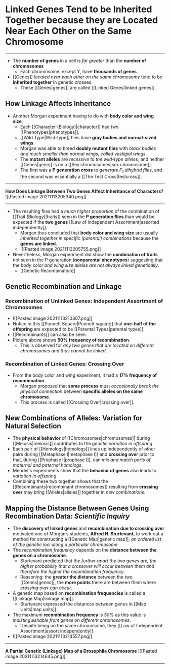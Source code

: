 # Linked Genes Tend to be Inherited Together because they are Located Near Each Other on the Same Chromosome
---
- The **number of genes** in a cell is *far greater* than the **number of chromosomes**
	- Each chromosome, except Y, have **thousands of genes**.
- [[Genes]] *located near each other on the same chromosome* tend to be **inherited together** in genetic crosses.
	- These [[Genes|genes]] are called [[Linked Genes|linked genes]].
## How Linkage Affects Inheritance
- Another Morgan experiment having to do with **body color and wing size**.
	- Each [[Character (Biology)|character]] had two [[Phenotypes|phenotypes]].
	- [[Wild Type|Wild-type]] flies have **gray bodies and normal-sized wings**.
	- Morgan was able to breed **doubly mutant flies** with *black bodies and much smaller than normal wings, called vestigial wings*.
	- The **mutant alleles** are *recessive to the wild-type alleles*, and neither [[Genes|gene]] is on a [[Sex chromosomes|sex chromosome]].
	- The first was a **P generation cross** to *generate $F_1$ dihybrid flies*, and the second was essentially a [[The Test Cross|testcross]].

---
**How Does Linkage Between Two Genes Affect Inheritance of Characters?**
![[Pasted image 20211113205340.png]]

---
- The resulting flies had a *much higher proportion* of the combination of [[Trait (Biology)|traits]] seen in the **P generation flies** than would be expected if the **two genes** [[Law of Independent Assortment|assorted independently]].
	- Morgan thus concluded that **body color and wing size** are usually *inherited together in specific (parental) combinations* because the **genes are linked**.
	- ![[Pasted image 20211113205755.png]]
- Nevertheless, Morgan experiment did show the **combination of traits** not seen in the P generation (**nonparental phenotypes**) suggesting that the *body color and wing size alleles are not always linked genetically*.
	- [[Genetic Recombination]]
## Genetic Recombination and Linkage
### Recombination of Unlinked Genes: Independent Assortment of Chromosomes
- ![[Pasted image 20211113210307.png]]
- Notice in this [[Punnett Square|Punnett square]] that **one-half of the offspring** are expected to be [[Parental Types|parental types]].
- [[Recombinants]] can also be seen.
- Picture above shows **50% frequency of recombination**.
	- This is observed for *any two genes that are located on different chromosomes and thus cannot be linked*.
### Recombination of Linked Genes: Crossing Over
- From the body color and wing experiment, it had a **17% frequency of recombination**.
	- Morgan proposed that **some process** must *occasionally break the physical connection* between **specific alleles on the same chromosome**.
	- This process is called [[Crossing Over|crossing over]].
## New Combinations of Alleles: Variation for Natural Selection
- The **physical behavior** of [[Chromosomes|chromosomes]] during [[Meiosis|meiosis]] contributes to the *genetic variation in offspring*. 
- Each pair of [[Homologs|homologs]] lines up independently of other pairs during [[Metaphase I|metaphase I]] and **crossing over** prior to that, during [[Prophase I|prophase I]], can *mix and match parts of maternal and paternal homologs*.
- Mendel's experiments show that the **behavior of genes** also leads to *variation in offspring*.
- Combining these two together shows that the [[Recombinants|recombinant chromosomes]] resulting from **crossing over** may bring [[Alleles|alleles]] together in *new combinations*.
## Mapping the Distance Between Genes Using Recombination Data: *Scientific Inquiry*
- The **discovery of linked genes** and **recombination due to crossing over** motivated one of Morgan’s students, **Alfred H. Sturtevant**, to work out a method for constructing a [[Genetic Map|genetic map]], *an ordered list of the genetic loci along a particular chromosome*.
- The *recombination frequency* depends on the **distance between the genes on a chromosome**.
	- Sturtevant predicted that *the further apart the two genes are, the higher probability that a crossover will occur between them and therefore the higher the recombination frequency*.
	- Reasoning: the **greater the distance** between the two [[Genes|genes]], the **more points** there are between them where *crossing over can occur*.
- A genetic map based on **recombination frequencies** is called a [[Linkage Map|linkage map]].
	- Sturtevant expressed the distances between genes in [[Map Units|map units]].
- The maximum **recombination frequency** is *50%* as this value is *indistinguishable from genes on different chromosomes*.
	- Despite being on the same chromosome, they [[Law of Independent Assortment|assort independently]].
- ![[Pasted image 20211113214557.png]]

---
**A Partial Genetic (Linkage) Map of a Drosophila Chromosome**
![[Pasted image 20211113214645.png]]

---